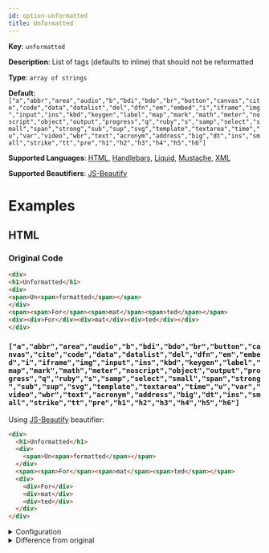 ```yaml
---
id: option-unformatted
title: Unformatted
---
```

**Key**: `unformatted`

**Description**: List of tags (defaults to inline) that should not be reformatted

**Type**: `array of strings`

**Default**: `["a","abbr","area","audio","b","bdi","bdo","br","button","canvas","cite","code","data","datalist","del","dfn","em","embed","i","iframe","img","input","ins","kbd","keygen","label","map","mark","math","meter","noscript","object","output","progress","q","ruby","s","samp","select","small","span","strong","sub","sup","svg","template","textarea","time","u","var","video","wbr","text","acronym","address","big","dt","ins","small","strike","tt","pre","h1","h2","h3","h4","h5","h6"]`

**Supported Languages**: [HTML](/docs/language-html.html), [Handlebars](/docs/language-handlebars.html), [Liquid](/docs/language-liquid.html), [Mustache](/docs/language-mustache.html), [XML](/docs/language-xml.html)

**Supported Beautifiers**: [JS-Beautify](/docs/beautifier-js-beautify.html)

# Examples
## HTML
### Original Code
```HTML
<div>
<h1>Unformatted</h1>
<div>
<span>Un<span>formatted</span></span>
</div>
<span><span>For</span><span>mat</span><span>ted</span></span>
<div><div>For</div><div>mat</div><div>ted</div></div>
</div>

```
### `["a","abbr","area","audio","b","bdi","bdo","br","button","canvas","cite","code","data","datalist","del","dfn","em","embed","i","iframe","img","input","ins","kbd","keygen","label","map","mark","math","meter","noscript","object","output","progress","q","ruby","s","samp","select","small","span","strong","sub","sup","svg","template","textarea","time","u","var","video","wbr","text","acronym","address","big","dt","ins","small","strike","tt","pre","h1","h2","h3","h4","h5","h6"]`
Using [JS-Beautify](/docs/beautifier-js-beautify.html) beautifier:
```HTML
<div>
  <h1>Unformatted</h1>
  <div>
    <span>Un<span>formatted</span></span>
  </div>
  <span><span>For</span><span>mat</span><span>ted</span></span>
  <div>
    <div>For</div>
    <div>mat</div>
    <div>ted</div>
  </div>
</div>
```
<details><summary>Configuration</summary>
A `.unibeautify.json` file would look like the following:
```json
{
  "HTML": {
    "indent_size": 2,
    "indent_char": " ",
    "unformatted": [
      "a",
      "abbr",
      "area",
      "audio",
      "b",
      "bdi",
      "bdo",
      "br",
      "button",
      "canvas",
      "cite",
      "code",
      "data",
      "datalist",
      "del",
      "dfn",
      "em",
      "embed",
      "i",
      "iframe",
      "img",
      "input",
      "ins",
      "kbd",
      "keygen",
      "label",
      "map",
      "mark",
      "math",
      "meter",
      "noscript",
      "object",
      "output",
      "progress",
      "q",
      "ruby",
      "s",
      "samp",
      "select",
      "small",
      "span",
      "strong",
      "sub",
      "sup",
      "svg",
      "template",
      "textarea",
      "time",
      "u",
      "var",
      "video",
      "wbr",
      "text",
      "acronym",
      "address",
      "big",
      "dt",
      "ins",
      "small",
      "strike",
      "tt",
      "pre",
      "h1",
      "h2",
      "h3",
      "h4",
      "h5",
      "h6"
    ]
  }
}
```
</details>
<details><summary>Difference from original</summary>
```diff
Index: a,abbr,area,audio,b,bdi,bdo,br,button,canvas,cite,code,data,datalist,del,dfn,em,embed,i,iframe,img,input,ins,kbd,keygen,label,map,mark,math,meter,noscript,object,output,progress,q,ruby,s,samp,select,small,span,strong,sub,sup,svg,template,textarea,time,u,var,video,wbr,text,acronym,address,big,dt,ins,small,strike,tt,pre,h1,h2,h3,h4,h5,h6
===================================================================
--- a,abbr,area,audio,b,bdi,bdo,br,button,canvas,cite,code,data,datalist,del,dfn,em,embed,i,iframe,img,input,ins,kbd,keygen,label,map,mark,math,meter,noscript,object,output,progress,q,ruby,s,samp,select,small,span,strong,sub,sup,svg,template,textarea,time,u,var,video,wbr,text,acronym,address,big,dt,ins,small,strike,tt,pre,h1,h2,h3,h4,h5,h6	Original
+++ a,abbr,area,audio,b,bdi,bdo,br,button,canvas,cite,code,data,datalist,del,dfn,em,embed,i,iframe,img,input,ins,kbd,keygen,label,map,mark,math,meter,noscript,object,output,progress,q,ruby,s,samp,select,small,span,strong,sub,sup,svg,template,textarea,time,u,var,video,wbr,text,acronym,address,big,dt,ins,small,strike,tt,pre,h1,h2,h3,h4,h5,h6	Beautified
@@ -1,8 +1,12 @@
 <div>␊
-<h1>Unformatted</h1>␊
-<div>␊
-<span>Un<span>formatted</span></span>␊
-</div>␊
-<span><span>For</span><span>mat</span><span>ted</span></span>␊
-<div><div>For</div><div>mat</div><div>ted</div></div>␊
-</div>␊
+␣␣<h1>Unformatted</h1>␊
+␣␣<div>␊
+␣␣␣␣<span>Un<span>formatted</span></span>␊
+␣␣</div>␊
+␣␣<span><span>For</span><span>mat</span><span>ted</span></span>␊
+␣␣<div>␊
+␣␣␣␣<div>For</div>␊
+␣␣␣␣<div>mat</div>␊
+␣␣␣␣<div>ted</div>␊
+␣␣</div>␊
+</div>
\ No newline at end of file

```
</details>